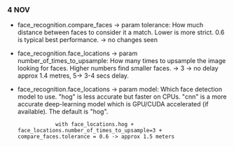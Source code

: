 ### 4 NOV

- face_recognition.compare_faces -> param tolerance: How much distance between faces to consider it a match. Lower is more strict. 0.6 is typical best performance. -> no changes seen
- face_recognition.face_locations -> param number_of_times_to_upsample: How many times to upsample the image looking for faces. Higher numbers find smaller faces. -> 3 -> no delay approx 1.4 metres, 5-> 3-4 secs delay.
- face_recognition.face_locations -> param model: Which face detection model to use. "hog" is less accurate but faster on CPUs. "cnn" is a more accurate
                  deep-learning model which is GPU/CUDA accelerated (if available). The default is "hog".

                  with face_locations.hog + face_locations.number_of_times_to_upsample=3 + compare_faces.tolerance = 0.6 -> approx 1.5 meters
